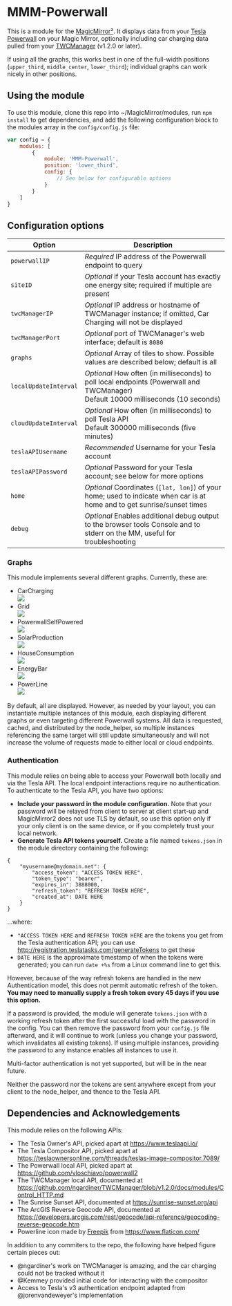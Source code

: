 # MMM-Powerwall

This is a module for the
[MagicMirror²](https://github.com/MichMich/MagicMirror/).  It displays data from
your [Tesla Powerwall](https://www.tesla.com/powerwall) on your Magic Mirror,
optionally including car charging data pulled from your
[TWCManager](https://github.com/ngardiner/TWCManager/) (v1.2.0 or later).

If using all the graphs, this works best in one of the full-width positions
(`upper_third`, `middle_center`, `lower_third`); individual graphs can work
nicely in other positions.

## Using the module

To use this module, clone this repo into ~/MagicMirror/modules, run `npm
install` to get dependencies, and add the following configuration block to the
modules array in the `config/config.js` file:
```js
var config = {
    modules: [
        {
            module: 'MMM-Powerwall',
            position: 'lower_third',
            config: {
                // See below for configurable options
            }
        }
    ]
}
```

## Configuration options

| Option                | Description
|---------------------- |-----------
| `powerwallIP`         | *Required* IP address of the Powerwall endpoint to query
| `siteID`              | *Optional* if your Tesla account has exactly one energy site; required if multiple are present
| `twcManagerIP`        | *Optional* IP address or hostname of TWCManager instance; if omitted, Car Charging will not be displayed
| `twcManagerPort`      | *Optional* port of TWCManager's web interface; default is `8080`
| `graphs`              | *Optional* Array of tiles to show. Possible values are described below; default is all
| `localUpdateInterval` | *Optional* How often (in milliseconds) to poll local endpoints (Powerwall and TWCManager)<br>Default 10000 milliseconds (10 seconds)
| `cloudUpdateInterval` | *Optional* How often (in milliseconds) to poll Tesla API<br>Default 300000 milliseconds (five minutes)
| `teslaAPIUsername`    | *Recommended* Username for your Tesla account
| `teslaAPIPassword`    | *Optional* Password for your Tesla account; see below for more options
| `home`                | *Optional* Coordinates (`[lat, lon]`) of your home; used to indicate when car is at home and to get sunrise/sunset times
| `debug`               | *Optional* Enables additional debug output to the browser tools Console and to stderr on the MM, useful for troubleshooting

### Graphs

This module implements several different graphs.  Currently, these are:

- CarCharging<br>![](images/CarCharging.png)
- Grid<br>![](images/Grid.png)
- PowerwallSelfPowered<br>![](images/PowerwallSelfPowered.png)
- SolarProduction<br>![](images/SolarProduction.png)
- HouseConsumption<br>![](images/HouseConsumption.png)
- EnergyBar<br>![](images/EnergyBar.png)
- PowerLine<br>![](images/PowerLine.png)

By default, all are displayed.  However, as needed by your layout, you can
instantiate multiple instances of this module, each displaying different graphs
or even targeting different Powerwall systems.  All data is requested, cached,
and distributed by the node_helper, so multiple instances referencing the same
target will still update simultaneously and will not increase the volume of
requests made to either local or cloud endpoints.

### Authentication

This module relies on being able to access your Powerwall both locally and via
the Tesla API.  The local endpoint interactions require no authentication. To
authenticate to the Tesla API, you have two options:

- **Include your password in the module configuration.**
  Note that your password will be relayed from client to server at client
  start-up and MagicMirror2 does not use TLS by default, so use this option only
  if your only client is on the same device, or if you completely trust your
  local network.
- **Generate Tesla API tokens yourself.**
  Create a file named `tokens.json` in the module directory containing the
  following:

```
{
    "myusername@mydomain.net": {
        "access_token": "ACCESS TOKEN HERE",
        "token_type": "bearer",
        "expires_in": 3888000,
        "refresh_token": "REFRESH TOKEN HERE",
        "created_at": DATE HERE
    }
}
```
  ...where:

  - `"ACCESS TOKEN HERE` and `REFRESH TOKEN HERE` are the tokens you get from
    the Tesla authentication API; you can use
    http://registration.teslatasks.com/generateTokens to get these
  - `DATE HERE` is the approximate timestamp of when the tokens were generated;
    you can run `date +%s` from a Linux command line to get this.

However, because of the way refresh tokens are handled in the new Authentication
model, this does not permit automatic refresh of the token.  **You may need to
manually supply a fresh token every 45 days if you use this option.**

If a password is provided, the module will generate `tokens.json` with a
working refresh token after the first successful load with the password in the
config.  You can then remove the password from your `config.js` file afterward,
and it will continue to work (unless you change your password, which invalidates
all existing tokens).  If using multiple instances, providing the password to
any instance enables all instances to use it.

Multi-factor authentication is not yet supported, but will be in the near
future.

Neither the password nor the tokens are sent anywhere except from your client to
the node_helper, and thence to the Tesla API.

## Dependencies and Acknowledgements

This module relies on the following APIs:

- The Tesla Owner's API, picked apart at https://www.teslaapi.io/
- The Tesla Compositor API, picked apart at https://teslaownersonline.com/threads/teslas-image-compositor.7089/
- The Powerwall local API, picked apart at https://github.com/vloschiavo/powerwall2
- The TWCManager local API, documented at https://github.com/ngardiner/TWCManager/blob/v1.2.0/docs/modules/Control_HTTP.md
- The Sunrise Sunset API, documented at https://sunrise-sunset.org/api
- The ArcGIS Reverse Geocode API, documented at https://developers.arcgis.com/rest/geocode/api-reference/geocoding-reverse-geocode.htm
- Powerline icon made by [Freepik](https://www.flaticon.com/authors/freepik) from https://www.flaticon.com/

In addition to any commiters to the repo, the following have helped figure certain pieces out:

- @ngardiner's work on TWCManager is amazing, and the car charging could not be tracked without it
- @Kemmey provided initial code for interacting with the compositor
- Access to Tesla's v3 authentication endpoint adapted from @jorenvandeweyer's implementation